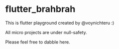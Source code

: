 # flutter_brahbrah

This is flutter playground created by @voynichteru :)

All micro projects are under null-safety.

Please feel free to dabble here.
